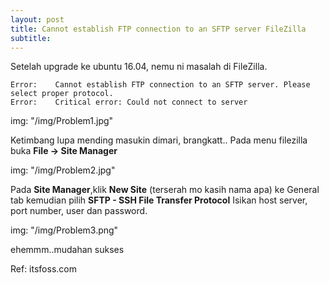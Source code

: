 ```yaml
---
layout: post
title: Cannot establish FTP connection to an SFTP server FileZilla
subtitle: 
---
```


  Setelah upgrade ke ubuntu 16.04, nemu ni masalah di FileZilla. 

~~~  
Error:    Cannot establish FTP connection to an SFTP server. Please select proper protocol.
Error:    Critical error: Could not connect to server
~~~

img: "/img/Problem1.jpg"

Ketimbang lupa mending masukin dimari, brangkatt..
Pada menu filezilla buka **File -> Site Manager**

img: "/img/Problem2.jpg"

Pada **Site Manager**,klik **New Site** (terserah mo kasih nama apa) ke General tab kemudian pilih **SFTP - SSH File Transfer Protocol**
Isikan host server, port number, user dan password.

img: "/img/Problem3.png"

ehemmm..mudahan sukses

Ref: itsfoss.com

